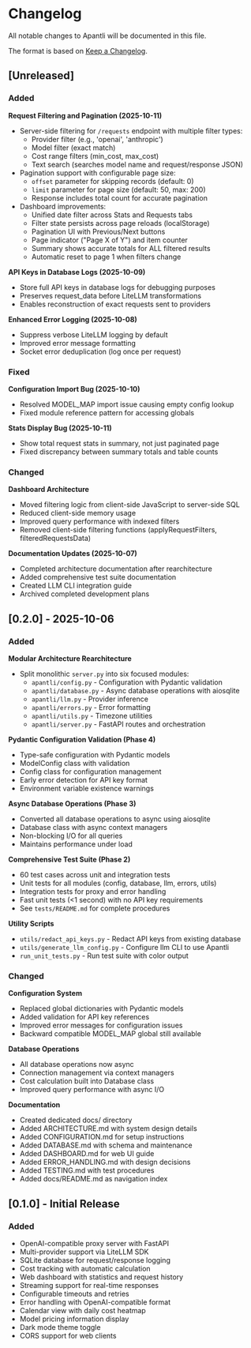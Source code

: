 # Changelog

All notable changes to Apantli will be documented in this file.

The format is based on [Keep a Changelog](https://keepachangelog.com/en/1.0.0/).

## [Unreleased]

### Added

**Request Filtering and Pagination (2025-10-11)**

- Server-side filtering for `/requests` endpoint with multiple filter types:
  - Provider filter (e.g., 'openai', 'anthropic')
  - Model filter (exact match)
  - Cost range filters (min_cost, max_cost)
  - Text search (searches model name and request/response JSON)
- Pagination support with configurable page size:
  - `offset` parameter for skipping records (default: 0)
  - `limit` parameter for page size (default: 50, max: 200)
  - Response includes total count for accurate pagination
- Dashboard improvements:
  - Unified date filter across Stats and Requests tabs
  - Filter state persists across page reloads (localStorage)
  - Pagination UI with Previous/Next buttons
  - Page indicator ("Page X of Y") and item counter
  - Summary shows accurate totals for ALL filtered results
  - Automatic reset to page 1 when filters change

**API Keys in Database Logs (2025-10-09)**

- Store full API keys in database logs for debugging purposes
- Preserves request_data before LiteLLM transformations
- Enables reconstruction of exact requests sent to providers

**Enhanced Error Logging (2025-10-08)**

- Suppress verbose LiteLLM logging by default
- Improved error message formatting
- Socket error deduplication (log once per request)

### Fixed

**Configuration Import Bug (2025-10-10)**

- Resolved MODEL_MAP import issue causing empty config lookup
- Fixed module reference pattern for accessing globals

**Stats Display Bug (2025-10-11)**

- Show total request stats in summary, not just paginated page
- Fixed discrepancy between summary totals and table counts

### Changed

**Dashboard Architecture**

- Moved filtering logic from client-side JavaScript to server-side SQL
- Reduced client-side memory usage
- Improved query performance with indexed filters
- Removed client-side filtering functions (applyRequestFilters, filteredRequestsData)

**Documentation Updates (2025-10-07)**

- Completed architecture documentation after rearchitecture
- Added comprehensive test suite documentation
- Created LLM CLI integration guide
- Archived completed development plans

## [0.2.0] - 2025-10-06

### Added

**Modular Architecture Rearchitecture**

- Split monolithic `server.py` into six focused modules:
  - `apantli/config.py` - Configuration with Pydantic validation
  - `apantli/database.py` - Async database operations with aiosqlite
  - `apantli/llm.py` - Provider inference
  - `apantli/errors.py` - Error formatting
  - `apantli/utils.py` - Timezone utilities
  - `apantli/server.py` - FastAPI routes and orchestration

**Pydantic Configuration Validation (Phase 4)**

- Type-safe configuration with Pydantic models
- ModelConfig class with validation
- Config class for configuration management
- Early error detection for API key format
- Environment variable existence warnings

**Async Database Operations (Phase 3)**

- Converted all database operations to async using aiosqlite
- Database class with async context managers
- Non-blocking I/O for all queries
- Maintains performance under load

**Comprehensive Test Suite (Phase 2)**

- 60 test cases across unit and integration tests
- Unit tests for all modules (config, database, llm, errors, utils)
- Integration tests for proxy and error handling
- Fast unit tests (<1 second) with no API key requirements
- See `tests/README.md` for complete procedures

**Utility Scripts**

- `utils/redact_api_keys.py` - Redact API keys from existing database
- `utils/generate_llm_config.py` - Configure llm CLI to use Apantli
- `run_unit_tests.py` - Run test suite with color output

### Changed

**Configuration System**

- Replaced global dictionaries with Pydantic models
- Added validation for API key references
- Improved error messages for configuration issues
- Backward compatible MODEL_MAP global still available

**Database Operations**

- All database operations now async
- Connection management via context managers
- Cost calculation built into Database class
- Improved query performance with async I/O

**Documentation**

- Created dedicated docs/ directory
- Added ARCHITECTURE.md with system design details
- Added CONFIGURATION.md for setup instructions
- Added DATABASE.md with schema and maintenance
- Added DASHBOARD.md for web UI guide
- Added ERROR_HANDLING.md with design decisions
- Added TESTING.md with test procedures
- Added docs/README.md as navigation index

## [0.1.0] - Initial Release

### Added

- OpenAI-compatible proxy server with FastAPI
- Multi-provider support via LiteLLM SDK
- SQLite database for request/response logging
- Cost tracking with automatic calculation
- Web dashboard with statistics and request history
- Streaming support for real-time responses
- Configurable timeouts and retries
- Error handling with OpenAI-compatible format
- Calendar view with daily cost heatmap
- Model pricing information display
- Dark mode theme toggle
- CORS support for web clients
